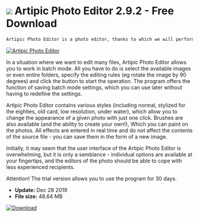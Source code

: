 # ![](https://cdn.softexe.net/static/icon/3/artipic-photo-editor-9034.png) Artipic Photo Editor 2.9.2 - Free Download

```sh
Artipic Photo Editor is a photo editor, thanks to which we will perform a retouch operation of the selected photo very quickly (eg remove the red-eye effect).
```
[![Artipic Photo Editor](https://gallery.dpcdn.pl/imgc/Tools/69085/g_-_420x350_1.5_-_x20160630130943_0.png)](https://softexe.net/win/multimedia/graphics-design/artipic-photo-editor:aRcd.html)

In a situation where we want to edit many files, Artipic Photo Editor allows you to work in batch mode. All you have to do is select the available images or even entire folders, specify the editing rules (eg rotate the image by 90 degrees) and click the button to start the operation. The program offers the function of saving batch mode settings, which you can use later without having to redefine the settings.
 
 Artipic Photo Editor contains various styles (including normal, stylized for the eighties, old card, low resolution, under water), which allow you to change the appearance of a given photo with just one click. Brushes are also available (and the ability to create your own!), Which you can paint on the photos. All effects are entered in real time and do not affect the contents of the source file - you can save them in the form of a new image.
 
 Initially, it may seem that the user interface of the Artipic Photo Editor is overwhelming, but it is only a semblance - individual options are available at your fingertips, and the editors of the photo should be able to cope with less experienced recipients.
 
 Attention!
 The trial version allows you to use the program for 30 days.


- **Update:** Dec 28 2019
- **File size:** 48.64 MB

[![Download](https://cdn.softexe.net/static/img/download.png)](https://softexe.net/win/multimedia/graphics-design/artipic-photo-editor:aRcd.html)

